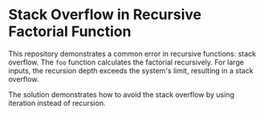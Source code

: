 # Stack Overflow in Recursive Factorial Function

This repository demonstrates a common error in recursive functions: stack overflow.  The `foo` function calculates the factorial recursively.  For large inputs, the recursion depth exceeds the system's limit, resulting in a stack overflow.

The solution demonstrates how to avoid the stack overflow by using iteration instead of recursion.